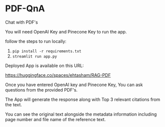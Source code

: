 # PDF-QnA
Chat with PDF's

You will need OpenAI Key and Pinecone Key to run the app.

follow the steps to run locally:

1. `pip install -r requirements.txt`
2. `streamlit run app.py`

Deployed App is available on this URL:

https://huggingface.co/spaces/ehtasham/RAG-PDF



Once you have entered OpenAI key and Pinecone Key, You can ask questions from the provided PDF's. 

The App will generate the response along with Top 3 relevant citations from the text.

You can see the original text alongside the metadata information including page number and file name of the reference text.
